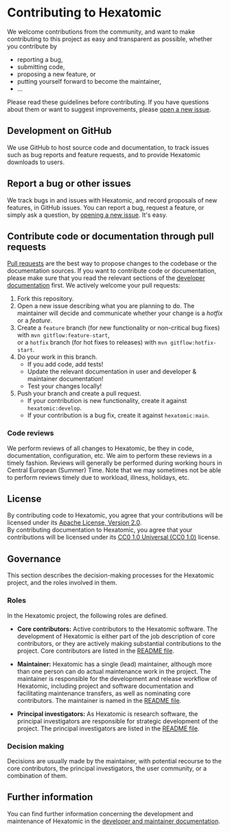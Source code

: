 # Contributing to Hexatomic

We welcome contributions from the community, and want to make contributing to this project as easy and transparent as possible, whether you contribute by

- reporting a bug,
- submitting code,
- proposing a new feature, or
- putting yourself forward to become the maintainer,
- ...

Please read these guidelines before contributing.
If you have questions about them or want to suggest improvements, please [open a new issue](https://github.com/hexatomic/hexatomic/issues/new).

## Development on GitHub

We use GitHub to host source code and documentation, to track issues such as bug reports and feature requests, and to provide Hexatomic downloads to users.

## Report a bug or other issues

We track bugs in and issues with Hexatomic, and record proposals of new features, in GitHub issues.
You can report a bug, request a feature, or simply ask a question, by [opening a new issue](https://github.com/hexatomic/hexatomic/issues/new).
It's easy.

## Contribute code or documentation through pull requests

[Pull requests](https://help.github.com/en/articles/github-glossary#pull-request) are the best way to propose changes to the codebase or the documentation sources. If you want to contribute code or documentation, please make sure that you read the relevant sections of the [developer documentation](https://hexatomic.github.io/hexatomic/dev/) first. We actively welcome your pull requests:

1. Fork this repository.
1. Open a new issue describing what you are planning to do. The maintainer will decide and communicate whether your change is a *hotfix* or a *feature*.
1. Create a `feature` branch (for new functionality or non-critical bug fixes) with `mvn gitflow:feature-start`,  
or a `hotfix` branch (for hot fixes to releases) with `mvn gitflow:hotfix-start`.
1. Do your work in this branch.
    - If you add code, add tests!
    - Update the relevant documentation in user and developer & maintainer documentation!
    - Test your changes locally!
3. Push your branch and create a pull request.  
    - If your contribution is new functionality, create it against `hexatomic:develop`.
    - If your contribution is a bug fix, create it against `hexatomic:main`.

### Code reviews

We perform reviews of all changes to Hexatomic, be they in code, documentation, configuration, etc.
We aim to perform these reviews in a timely fashion.
Reviews will generally be performed during working hours in Central European (Summer) Time.
Note that we may sometimes not be able to perform reviews timely
due to workload, illness, holidays, etc.

## License

By contributing code to Hexatomic, you agree that your contributions will be licensed under its [Apache License, Version 2.0](LICENSE).  
By contributing documentation to Hexatomic, you agree that your contributions
will be licensed under its [CC0 1.0 Universal (CC0
1.0)](https://creativecommons.org/publicdomain/zero/1.0/legalcode) license.

## Governance

This section describes the decision-making processes for the Hexatomic project, and the roles involved in them.

### Roles

In the Hexatomic project, the following roles are defined.

- **Core contributors:** Active contributors to the Hexatomic software. The
  development of Hexatomic is either part of the job description of core
  contributors, or they are actively making substantial contributions to the
  project. Core contributors are listed in the [README file](README.md).

- **Maintainer:** Hexatomic has a single (lead) maintainer, although more than
  one person can do actual maintenance work in the project. The maintainer is 
  responsible for the development and release workflow of
  Hexatomic, including project and software documentation and facilitating
  maintenance transfers, as well as nominating core contributors. The maintainer
  is named in the [README file](README.md).

- **Principal investigators:** As Hexatomic is research software, the principal
  investigators are responsible for strategic development of the project. The
  principal investigators are listed in the [README file](README.md).

### Decision making

Decisions are usually made by the maintainer, with potential recourse to the
core contributors, the principal investigators, the user community, or a
combination of them.

## Further information

You can find further information concerning the development and maintenance of
Hexatomic in the [developer and maintainer
documentation](https://hexatomic.github.io/hexatomic/dev/).
